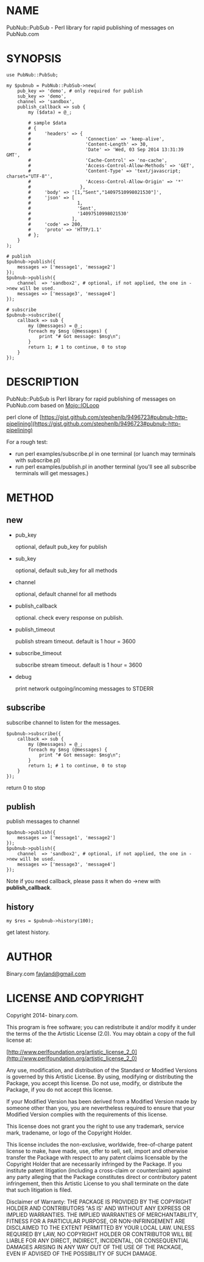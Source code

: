 # NAME

PubNub::PubSub - Perl library for rapid publishing of messages on PubNub.com

# SYNOPSIS

    use PubNub::PubSub;

    my $pubnub = PubNub::PubSub->new(
        pub_key => 'demo', # only required for publish
        sub_key => 'demo',
        channel => 'sandbox',
        publish_callback => sub {
            my ($data) = @_;

            # sample $data
            # {
            #     'headers' => {
            #                    'Connection' => 'keep-alive',
            #                    'Content-Length' => 30,
            #                    'Date' => 'Wed, 03 Sep 2014 13:31:39 GMT',
            #                    'Cache-Control' => 'no-cache',
            #                    'Access-Control-Allow-Methods' => 'GET',
            #                    'Content-Type' => 'text/javascript; charset="UTF-8"',
            #                    'Access-Control-Allow-Origin' => '*'
            #                  },
            #     'body' => '[1,"Sent","14097510998021530"]',
            #     'json' => [
            #                 1,
            #                 'Sent',
            #                 '14097510998021530'
            #               ],
            #     'code' => 200,
            #     'proto' => 'HTTP/1.1'
            # };
        }
    );

    # publish
    $pubnub->publish({
        messages => ['message1', 'message2']
    });
    $pubnub->publish({
        channel  => 'sandbox2', # optional, if not applied, the one in ->new will be used.
        messages => ['message3', 'message4']
    });

    # subscribe
    $pubnub->subscribe({
        callback => sub {
            my (@messages) = @_;
            foreach my $msg (@messages) {
                print "# Got message: $msg\n";
            }
            return 1; # 1 to continue, 0 to stop
        }
    });



# DESCRIPTION

PubNub::PubSub is Perl library for rapid publishing of messages on PubNub.com based on [Mojo::IOLoop](https://metacpan.org/pod/Mojo::IOLoop)

perl clone of [https://gist.github.com/stephenlb/9496723#pubnub-http-pipelining](https://gist.github.com/stephenlb/9496723#pubnub-http-pipelining)

For a rough test:

- run perl examples/subscribe.pl in one terminal (or luanch may terminals with subscribe.pl)
- run perl examples/publish.pl in another terminal (you'll see all subscribe terminals will get messages.)

# METHOD

## new

- pub\_key

    optional, default pub\_key for publish

- sub\_key

    optional, default sub\_key for all methods

- channel

    optional, default channel for all methods

- publish\_callback

    optional. check every response on publish.

- publish\_timeout

    publish stream timeout. default is 1 hour = 3600

- subscribe\_timeout

    subscribe stream timeout. default is 1 hour = 3600

- debug

    print network outgoing/incoming messages to STDERR

## subscribe

subscribe channel to listen for the messages.

    $pubnub->subscribe({
        callback => sub {
            my (@messages) = @_;
            foreach my $msg (@messages) {
                print "# Got message: $msg\n";
            }
            return 1; # 1 to continue, 0 to stop
        }
    });

return 0 to stop

## publish

publish messages to channel

    $pubnub->publish({
        messages => ['message1', 'message2']
    });
    $pubnub->publish({
        channel  => 'sandbox2', # optional, if not applied, the one in ->new will be used.
        messages => ['message3', 'message4']
    });

Note if you need callback, please pass it when do ->new with __publish\_callback__.

## history

    my $res = $pubnub->history(100);

get latest history.

# AUTHOR

Binary.com <fayland@gmail.com>

# LICENSE AND COPYRIGHT

Copyright 2014- binary.com.

This program is free software; you can redistribute it and/or modify it
under the terms of the the Artistic License (2.0). You may obtain a
copy of the full license at:

[http://www.perlfoundation.org/artistic_license_2_0](http://www.perlfoundation.org/artistic_license_2_0)

Any use, modification, and distribution of the Standard or Modified
Versions is governed by this Artistic License. By using, modifying or
distributing the Package, you accept this license. Do not use, modify,
or distribute the Package, if you do not accept this license.

If your Modified Version has been derived from a Modified Version made
by someone other than you, you are nevertheless required to ensure that
your Modified Version complies with the requirements of this license.

This license does not grant you the right to use any trademark, service
mark, tradename, or logo of the Copyright Holder.

This license includes the non-exclusive, worldwide, free-of-charge
patent license to make, have made, use, offer to sell, sell, import and
otherwise transfer the Package with respect to any patent claims
licensable by the Copyright Holder that are necessarily infringed by the
Package. If you institute patent litigation (including a cross-claim or
counterclaim) against any party alleging that the Package constitutes
direct or contributory patent infringement, then this Artistic License
to you shall terminate on the date that such litigation is filed.

Disclaimer of Warranty: THE PACKAGE IS PROVIDED BY THE COPYRIGHT HOLDER
AND CONTRIBUTORS "AS IS' AND WITHOUT ANY EXPRESS OR IMPLIED WARRANTIES.
THE IMPLIED WARRANTIES OF MERCHANTABILITY, FITNESS FOR A PARTICULAR
PURPOSE, OR NON-INFRINGEMENT ARE DISCLAIMED TO THE EXTENT PERMITTED BY
YOUR LOCAL LAW. UNLESS REQUIRED BY LAW, NO COPYRIGHT HOLDER OR
CONTRIBUTOR WILL BE LIABLE FOR ANY DIRECT, INDIRECT, INCIDENTAL, OR
CONSEQUENTIAL DAMAGES ARISING IN ANY WAY OUT OF THE USE OF THE PACKAGE,
EVEN IF ADVISED OF THE POSSIBILITY OF SUCH DAMAGE.
